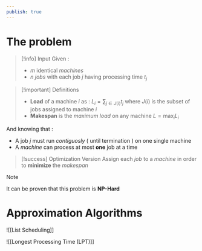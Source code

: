 ```yaml
---
publish: true
---
```

# The problem

>[!info] Input
>Given :
>+ $m$ identical *machines* 
>+ $n$ *jobs* with each job $j$ having processing time $t_j$ 

>[!important] Definitions
> 
>+ **Load** of a machine $i$ as :
>	$L_i = \sum_{j \in J(i)}t_j$     where $J(i)$ is the subset of jobs assigned to machine $i$ 
>+ **Makespan** is the *maximum load* on any machine $L=\max_i L_i$ 

And knowing that :
+ A job $j$ must run *contiguosly* ( until termination ) on one single machine 
+ A *machine* can process at most **one** job at a time

>[!success] Optimization Version
>Assign each *job* to a *machine* in order to **minimize** the *makespan* 

>[!note] 
>It can be proven that this problem is **NP-Hard**

# Approximation Algorithms

![[List Scheduling]]

![[Longest Processing Time (LPT)]]